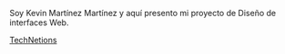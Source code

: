 Soy Kevin Martínez Martínez y aquí presento mi proyecto de Diseño de interfaces Web.

[TechNetions](https://k3vmartinez.github.io/TechNetions_DIW/)